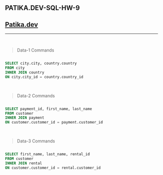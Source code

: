## PATIKA.DEV-SQL-HW-9

## [Patika.dev](https://www.patika.dev/tr)

---

<br>

> Data-1 Commands

```sql

SELECT city.city, country.country
FROM city
INNER JOIN country
ON city.city_id = country.country_id

```

<br>

> Data-2 Commands

```sql

SELECT payment_id, first_name, last_name
FROM customer
INNER JOIN payment
ON customer.customer_id = payment.customer_id

```

<br>

> Data-3 Commands

```sql

SELECT first_name, last_name, rental_id
FROM customer
INNER JOIN rental
ON customer.customer_id = rental.customer_id

```
